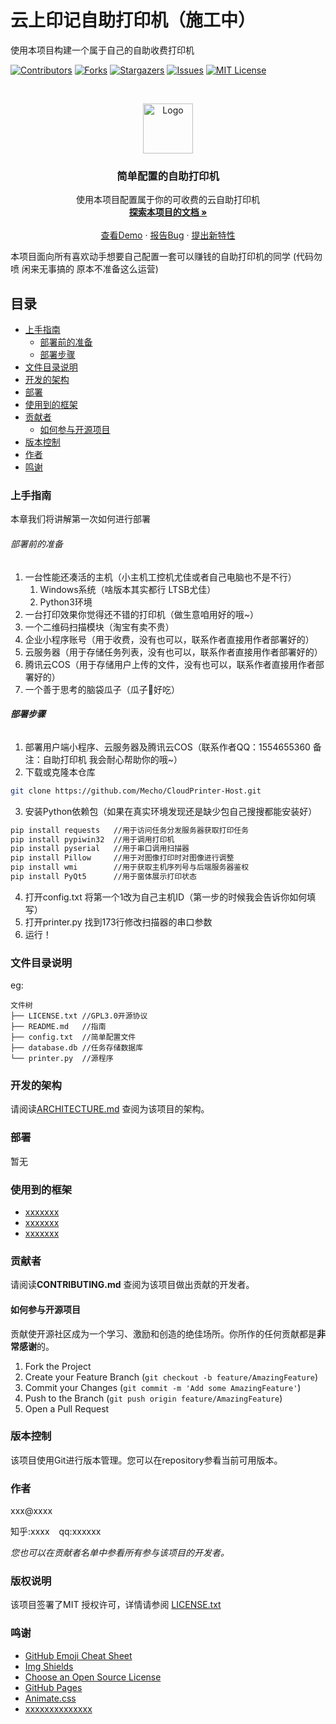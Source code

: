 

# 云上印记自助打印机（施工中）

使用本项目构建一个属于自己的自助收费打印机

<!-- PROJECT SHIELDS -->

[![Contributors][contributors-shield]][contributors-url]
[![Forks][forks-shield]][forks-url]
[![Stargazers][stars-shield]][stars-url]
[![Issues][issues-shield]][issues-url]
[![MIT License][license-shield]][license-url]


<!-- PROJECT LOGO -->
<br />

<p align="center">
  <a href="https://github.com/Mecho/CloudPrinter-Host/">
    <img src="images/logo.png" alt="Logo" width="80" height="80">
  </a>

  <h3 align="center">简单配置的自助打印机</h3>
  <p align="center">
    使用本项目配置属于你的可收费的云自助打印机
    <br />
    <a href="https://github.com/Mecho/CloudPrinter-Host"><strong>探索本项目的文档 »</strong></a>
    <br />
    <br />
    <a href="https://github.com/Mecho/CloudPrinter-Host">查看Demo</a>
    ·
    <a href="https://github.com/Mecho/CloudPrinter-Host/issues">报告Bug</a>
    ·
    <a href="https://github.com/Mecho/CloudPrinter-Host/issues">提出新特性</a>
  </p>
</p>


 本项目面向所有喜欢动手想要自己配置一套可以赚钱的自助打印机的同学
 (代码勿喷 闲来无事搞的 原本不准备这么运营)
## 目录

- [上手指南](#上手指南)
  - [部署前的准备](#部署前的准备)
  - [部署步骤](#部署步骤)
- [文件目录说明](#文件目录说明)
- [开发的架构](#开发的架构)
- [部署](#部署)
- [使用到的框架](#使用到的框架)
- [贡献者](#贡献者)
  - [如何参与开源项目](#如何参与开源项目)
- [版本控制](#版本控制)
- [作者](#作者)
- [鸣谢](#鸣谢)

### 上手指南

本章我们将讲解第一次如何进行部署

###### 部署前的准备

1. 一台性能还凑活的主机（小主机工控机尤佳或者自己电脑也不是不行）
   1. Windows系统（啥版本其实都行 LTSB尤佳）
   2. Python3环境
2. 一台打印效果你觉得还不错的打印机（做生意咱用好的哦~）
3. 一个二维码扫描模块（淘宝有卖不贵）
4. 企业小程序账号（用于收费，没有也可以，联系作者直接用作者部署好的）
5. 云服务器（用于存储任务列表，没有也可以，联系作者直接用作者部署好的）
6. 腾讯云COS（用于存储用户上传的文件，没有也可以，联系作者直接用作者部署好的）
7. 一个善于思考的脑袋瓜子（瓜子🌻好吃）

###### **部署步骤**

1. 部署用户端小程序、云服务器及腾讯云COS（联系作者QQ：1554655360 备注：自助打印机 我会耐心帮助你的哦~）
2. 下载或克隆本仓库
```sh
git clone https://github.com/Mecho/CloudPrinter-Host.git
```
3. 安装Python依赖包（如果在真实环境发现还是缺少包自己搜搜都能安装好）
```sh
pip install requests   //用于访问任务分发服务器获取打印任务
pip install pypiwin32  //用于调用打印机
pip install pyserial   //用于串口调用扫描器
pip install Pillow     //用于对图像打印时对图像进行调整
pip install wmi        //用于获取主机序列号与后端服务器鉴权
pip install PyQt5      //用于窗体展示打印状态
```
4. 打开config.txt 将第一个1改为自己主机ID（第一步的时候我会告诉你如何填写）
5. 打开printer.py 找到173行修改扫描器的串口参数
6. 运行！





### 文件目录说明
eg:

```
文件树
├── LICENSE.txt //GPL3.0开源协议
├── README.md   //指南
├── config.txt  //简单配置文件
├── database.db //任务存储数据库
└── printer.py  //源程序
```





### 开发的架构 

请阅读[ARCHITECTURE.md](https://github.com/Mecho/CloudPrinter-Host/blob/master/ARCHITECTURE.md) 查阅为该项目的架构。

### 部署

暂无

### 使用到的框架

- [xxxxxxx](https://getbootstrap.com)
- [xxxxxxx](https://jquery.com)
- [xxxxxxx](https://laravel.com)

### 贡献者

请阅读**CONTRIBUTING.md** 查阅为该项目做出贡献的开发者。

#### 如何参与开源项目

贡献使开源社区成为一个学习、激励和创造的绝佳场所。你所作的任何贡献都是**非常感谢**的。


1. Fork the Project
2. Create your Feature Branch (`git checkout -b feature/AmazingFeature`)
3. Commit your Changes (`git commit -m 'Add some AmazingFeature'`)
4. Push to the Branch (`git push origin feature/AmazingFeature`)
5. Open a Pull Request



### 版本控制

该项目使用Git进行版本管理。您可以在repository参看当前可用版本。

### 作者

xxx@xxxx

知乎:xxxx  &ensp; qq:xxxxxx    

 *您也可以在贡献者名单中参看所有参与该项目的开发者。*

### 版权说明

该项目签署了MIT 授权许可，详情请参阅 [LICENSE.txt](https://github.com/Mecho/CloudPrinter-Host/blob/master/LICENSE.txt)

### 鸣谢


- [GitHub Emoji Cheat Sheet](https://www.webpagefx.com/tools/emoji-cheat-sheet)
- [Img Shields](https://shields.io)
- [Choose an Open Source License](https://choosealicense.com)
- [GitHub Pages](https://pages.github.com)
- [Animate.css](https://daneden.github.io/animate.css)
- [xxxxxxxxxxxxxx](https://connoratherton.com/loaders)

<!-- links -->
[your-project-path]:Mecho/CloudPrinter-Host
[contributors-shield]: https://img.shields.io/github/contributors/Mecho/CloudPrinter-Host.svg?style=flat-square
[contributors-url]: https://github.com/Mecho/CloudPrinter-Host/graphs/contributors
[forks-shield]: https://img.shields.io/github/forks/Mecho/CloudPrinter-Host.svg?style=flat-square
[forks-url]: https://github.com/Mecho/CloudPrinter-Host/network/members
[stars-shield]: https://img.shields.io/github/stars/Mecho/CloudPrinter-Host.svg?style=flat-square
[stars-url]: https://github.com/Mecho/CloudPrinter-Host/stargazers
[issues-shield]: https://img.shields.io/github/issues/Mecho/CloudPrinter-Host.svg?style=flat-square
[issues-url]: https://img.shields.io/github/issues/Mecho/CloudPrinter-Host.svg
[license-shield]: https://img.shields.io/github/license/Mecho/CloudPrinter-Host.svg?style=flat-square
[license-url]: https://github.com/Mecho/CloudPrinter-Host/blob/master/LICENSE.txt
[linkedin-shield]: https://img.shields.io/badge/-LinkedIn-black.svg?style=flat-square&logo=linkedin&colorB=555
[linkedin-url]: https://linkedin.com/in/shaojintian




